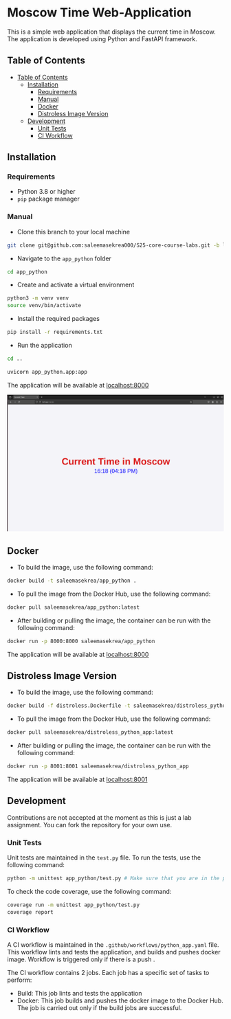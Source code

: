 # Moscow Time Web-Application

This is a simple web application that displays the current time in Moscow. The application is developed using Python and FastAPI framework.

## Table of Contents

- [Table of Contents](#table-of-contents)
  - [Installation](#installation)
    - [Requirements](#requirements)
    - [Manual](#manual)
    - [Docker](#docker)
    - [Distroless Image Version](#distroless-image-version)
  - [Development](#development)
    - [Unit Tests](#unit-tests)
    - [CI Workflow](#ci-workflow)

## Installation

### Requirements

- Python 3.8 or higher
- `pip` package manager

### Manual

- Clone this branch to your local machine

```bash
git clone git@github.com:saleemasekrea000/S25-core-course-labs.git -b lab1
```

- Navigate to the `app_python` folder

```bash
cd app_python
```

- Create and activate a virtual environment

```bash
python3 -m venv venv
source venv/bin/activate
```

- Install the required packages

```bash
pip install -r requirements.txt
```

- Run the application

```bash
cd ..
```

```bash
uvicorn app_python.app:app
```

The application will be available at [localhost:8000](http://localhost:8000/)

![First Opening](img/2.png)

## Docker

- To build the image, use the following command:

```bash
docker build -t saleemasekrea/app_python .
```

- To pull the image from the Docker Hub, use the following command:

```bash
docker pull saleemasekrea/app_python:latest
```

- After building or pulling the image, the container can be run with the following command:

```bash
docker run -p 8000:8000 saleemasekrea/app_python
```

The application will be available at [localhost:8000](http://localhost:8000/)

## Distroless Image Version

- To build the image, use the following command:

```bash
docker build -f distroless.Dockerfile -t saleemasekrea/distroless_python_app .
```

- To pull the image from the Docker Hub, use the following command:

```bash
docker pull saleemasekrea/distroless_python_app:latest
```

- After building or pulling the image, the container can be run with the following command:

```bash
docker run -p 8001:8001 saleemasekrea/distroless_python_app 
```
The application will be available at [localhost:8001](http://localhost:8001/)


## Development

Contributions are not accepted at the moment as this is just a lab assignment. You can fork the repository for your own use.

### Unit Tests

Unit tests are maintained in the `test.py` file. To run the tests, use the following command:

```bash
python -m unittest app_python/test.py # Make sure that you are in the parent directory of app_python
```

To check the code coverage, use the following command:

```bash
coverage run -m unittest app_python/test.py
coverage report
```

### CI Workflow

A CI workflow is maintained in the `.github/workflows/python_app.yaml` file. This workflow lints and tests the application, and builds and pushes docker image. Workflow is triggered only if there is a push .

The CI workflow contains 2 jobs. Each job has a specific set of tasks to perform:

- Build: This job lints and tests the application
- Docker: This job builds and pushes the docker image to the Docker Hub. The job is carried out only if the build jobs are successful.

